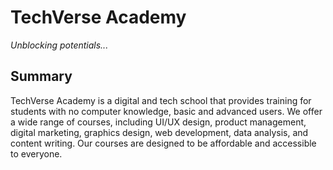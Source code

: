 # TechVerse Academy

<i> Unblocking potentials...</i>

## Summary
TechVerse Academy is a digital and tech school that provides training for students with no computer knowledge, basic and advanced users. We offer a wide range of courses, including UI/UX design, product management, digital marketing, graphics design, web development, data analysis, and content writing. Our courses are designed to be affordable and accessible to everyone.
